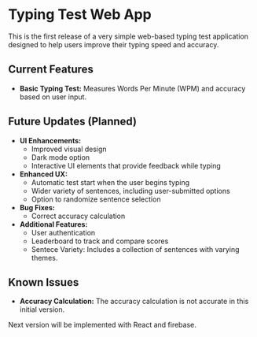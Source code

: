 # Typing Test Web App

This is the first release of a very simple web-based typing test application designed to help users improve their typing speed and accuracy.

## Current Features

* **Basic Typing Test:** Measures Words Per Minute (WPM) and accuracy based on user input.

## Future Updates (Planned)

* **UI Enhancements:**
    - Improved visual design
    - Dark mode option
    - Interactive UI elements that provide feedback while typing
* **Enhanced UX:**
    - Automatic test start when the user begins typing
    - Wider variety of sentences, including user-submitted options
    - Option to randomize sentence selection
* **Bug Fixes:**
    - Correct accuracy calculation
* **Additional Features:**
    - User authentication 
    - Leaderboard to track and compare scores
    - Sentece Variety: Includes a collection of sentences with varying themes.

## Known Issues

* **Accuracy Calculation:** The accuracy calculation is not accurate in this initial version.

Next version will be implemented with React and firebase.
